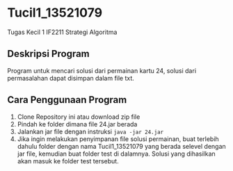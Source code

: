 # Tucil1_13521079
Tugas Kecil 1 IF2211 Strategi Algoritma

## Deskripsi Program 
Program untuk mencari solusi dari permainan kartu 24, solusi dari permasalahan dapat disimpan dalam file txt. 

## Cara Penggunaan Program
1. Clone Repository ini atau download zip file
2. Pindah ke folder dimana file 24.jar berada
3. Jalankan jar file dengan instruksi ```java -jar 24.jar```
4. Jika ingin melakukan penyimpanan file solusi permainan, buat terlebih dahulu folder dengan nama Tucil1_13521079 yang berada selevel dengan jar file, kemudian buat folder test di dalamnya. Solusi yang dihasilkan akan masuk ke folder test tersebut.
